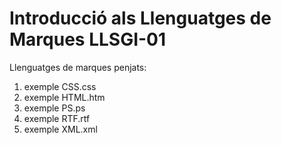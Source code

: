 # Introducció als Llenguatges de Marques LLSGI-01
Llenguatges de marques penjats:


1. exemple CSS.css
2. exemple HTML.htm
3. exemple PS.ps
4. exemple RTF.rtf
5. exemple XML.xml
